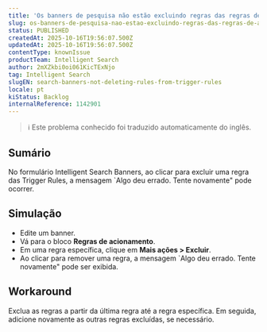 ```yaml
---
title: 'Os banners de pesquisa não estão excluindo regras das regras de acionamento'
slug: os-banners-de-pesquisa-nao-estao-excluindo-regras-das-regras-de-acionamento
status: PUBLISHED
createdAt: 2025-10-16T19:56:07.500Z
updatedAt: 2025-10-16T19:56:07.500Z
contentType: knownIssue
productTeam: Intelligent Search
author: 2mXZkbi0oi061KicTExNjo
tag: Intelligent Search
slugEN: search-banners-not-deleting-rules-from-trigger-rules
locale: pt
kiStatus: Backlog
internalReference: 1142901
---
```


>ℹ️ Este problema conhecido foi traduzido automaticamente do inglês.

## Sumário


No formulário Intelligent Search Banners, ao clicar para excluir uma regra das Trigger Rules, a mensagem `Algo deu errado. Tente novamente" pode ocorrer.
## Simulação



- Edite um banner.
- Vá para o bloco **Regras de acionamento**.
- Em uma regra específica, clique em **Mais ações > Excluir**.
- Ao clicar para remover uma regra, a mensagem `Algo deu errado. Tente novamente" pode ser exibida.


## Workaround


Exclua as regras a partir da última regra até a regra específica. Em seguida, adicione novamente as outras regras excluídas, se necessário.



